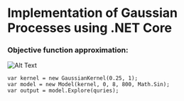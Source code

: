 # Implementation of Gaussian Processes using .NET Core

### Objective function approximation:

![Alt Text](https://github.com/koryakinp/GP/blob/master/GP/gp-explore.gif?raw=true)

```
var kernel = new GaussianKernel(0.25, 1);
var model = new Model(kernel, 0, 8, 800, Math.Sin);
var output = model.Explore(quries);
```
